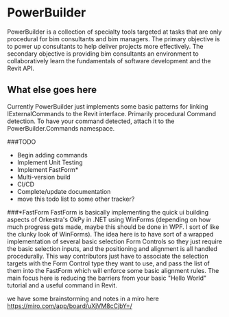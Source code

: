 ﻿# PowerBuilder
PowerBuilder is a collection of specialty tools targeted at tasks that are only procedural for bim consultants and bim managers.  The primary objective is to power up consultants to help deliver projects more effectively. The secondary objective is providing bim consultants an environment to collaboratively learn the fundamentals of software development and the Revit API.

## What else goes here
Currently PowerBuilder just implements some basic patterns for linking IExternalCommands to the Revit interface.  Primarily procedural Command detection.  To have your command detected, attach it to the PowerBuilder.Commands namespace.

###TODO
- Begin adding commands
- Implement Unit Testing
- Implement FastForm*
- Multi-version build
- CI/CD
- Complete/update documentation
- move this todo list to some other tracker?

###*FastForm
FastForm is basically implementing the quick ui building aspects of Orkestra's OkPy in .NET using WinForms (depending on how much progress gets made, maybe this should be done in WPF.  I sort of like the clunky look of WinForms).  The idea here is to have sort of a wrapped implementation of several basic selection Form Controls so they just require the basic selection inputs, and the positioning and alignment is all handled procedurally.  This way contributors just have to associate the selection targets with the Form Control type they want to use, and pass the list of them into the FastForm which will enforce some basic alignment rules.  The main focus here is reducing the barriers from your basic "Hello World" tutorial and a useful command in Revit.

we have some brainstorming and notes in a miro here
https://miro.com/app/board/uXjVM8cCjbY=/
